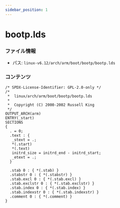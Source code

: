 ```yaml
---
sidebar_position: 1
---
```

# bootp.lds

### ファイル情報

- パス: `linux-v6.12/arch/arm/boot/bootp/bootp.lds`

### コンテンツ

```lds
/* SPDX-License-Identifier: GPL-2.0-only */
/*
 *  linux/arch/arm/boot/bootp/bootp.lds
 *
 *  Copyright (C) 2000-2002 Russell King
 */
OUTPUT_ARCH(arm)
ENTRY(_start)
SECTIONS
{
  . = 0;
  .text : {
   _stext = .;
   *(.start)
   *(.text)
   initrd_size = initrd_end - initrd_start;
   _etext = .;
  }

  .stab 0 : { *(.stab) }
  .stabstr 0 : { *(.stabstr) }
  .stab.excl 0 : { *(.stab.excl) }
  .stab.exclstr 0 : { *(.stab.exclstr) }
  .stab.index 0 : { *(.stab.index) }
  .stab.indexstr 0 : { *(.stab.indexstr) }
  .comment 0 : { *(.comment) }
}

```

